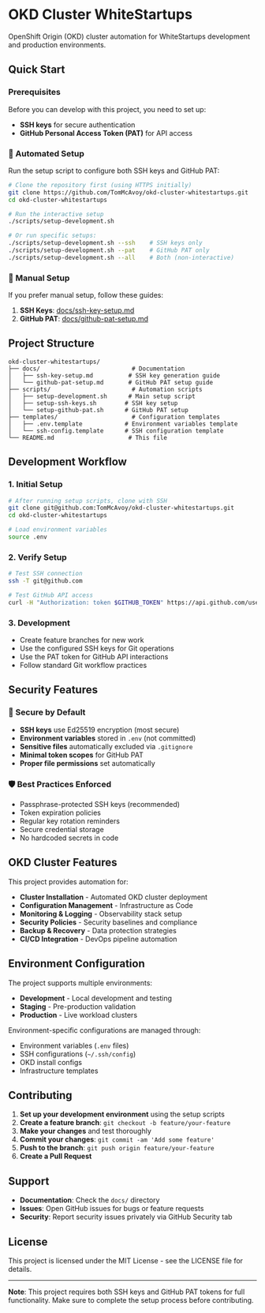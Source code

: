 # OKD Cluster WhiteStartups

OpenShift Origin (OKD) cluster automation for WhiteStartups development and production environments.

## Quick Start

### Prerequisites

Before you can develop with this project, you need to set up:
- **SSH keys** for secure authentication
- **GitHub Personal Access Token (PAT)** for API access

### 🚀 Automated Setup

Run the setup script to configure both SSH keys and GitHub PAT:

```bash
# Clone the repository first (using HTTPS initially)
git clone https://github.com/TomMcAvoy/okd-cluster-whitestartups.git
cd okd-cluster-whitestartups

# Run the interactive setup
./scripts/setup-development.sh

# Or run specific setups:
./scripts/setup-development.sh --ssh    # SSH keys only
./scripts/setup-development.sh --pat    # GitHub PAT only  
./scripts/setup-development.sh --all    # Both (non-interactive)
```

### 📖 Manual Setup

If you prefer manual setup, follow these guides:

1. **SSH Keys**: [docs/ssh-key-setup.md](docs/ssh-key-setup.md)
2. **GitHub PAT**: [docs/github-pat-setup.md](docs/github-pat-setup.md)

## Project Structure

```
okd-cluster-whitestartups/
├── docs/                          # Documentation
│   ├── ssh-key-setup.md          # SSH key generation guide
│   └── github-pat-setup.md       # GitHub PAT setup guide
├── scripts/                       # Automation scripts
│   ├── setup-development.sh      # Main setup script
│   ├── setup-ssh-keys.sh        # SSH key setup
│   └── setup-github-pat.sh      # GitHub PAT setup
├── templates/                     # Configuration templates
│   ├── .env.template            # Environment variables template
│   └── ssh-config.template      # SSH configuration template
└── README.md                     # This file
```

## Development Workflow

### 1. Initial Setup

```bash
# After running setup scripts, clone with SSH
git clone git@github.com:TomMcAvoy/okd-cluster-whitestartups.git
cd okd-cluster-whitestartups

# Load environment variables
source .env
```

### 2. Verify Setup

```bash
# Test SSH connection
ssh -T git@github.com

# Test GitHub API access
curl -H "Authorization: token $GITHUB_TOKEN" https://api.github.com/user
```

### 3. Development

- Create feature branches for new work
- Use the configured SSH keys for Git operations  
- Use the PAT token for GitHub API interactions
- Follow standard Git workflow practices

## Security Features

### 🔐 Secure by Default

- **SSH keys** use Ed25519 encryption (most secure)
- **Environment variables** stored in `.env` (not committed)
- **Sensitive files** automatically excluded via `.gitignore`
- **Minimal token scopes** for GitHub PAT
- **Proper file permissions** set automatically

### 🛡️ Best Practices Enforced

- Passphrase-protected SSH keys (recommended)
- Token expiration policies
- Regular key rotation reminders
- Secure credential storage
- No hardcoded secrets in code

## OKD Cluster Features

This project provides automation for:

- **Cluster Installation** - Automated OKD cluster deployment
- **Configuration Management** - Infrastructure as Code
- **Monitoring & Logging** - Observability stack setup  
- **Security Policies** - Security baselines and compliance
- **Backup & Recovery** - Data protection strategies
- **CI/CD Integration** - DevOps pipeline automation

## Environment Configuration

The project supports multiple environments:

- **Development** - Local development and testing
- **Staging** - Pre-production validation
- **Production** - Live workload clusters

Environment-specific configurations are managed through:
- Environment variables (`.env` files)
- SSH configurations (`~/.ssh/config`)
- OKD install configs
- Infrastructure templates

## Contributing

1. **Set up your development environment** using the setup scripts
2. **Create a feature branch**: `git checkout -b feature/your-feature`
3. **Make your changes** and test thoroughly
4. **Commit your changes**: `git commit -am 'Add some feature'`
5. **Push to the branch**: `git push origin feature/your-feature`
6. **Create a Pull Request**

## Support

- **Documentation**: Check the `docs/` directory
- **Issues**: Open GitHub issues for bugs or feature requests
- **Security**: Report security issues privately via GitHub Security tab

## License

This project is licensed under the MIT License - see the LICENSE file for details.

---

**Note**: This project requires both SSH keys and GitHub PAT tokens for full functionality. Make sure to complete the setup process before contributing.
